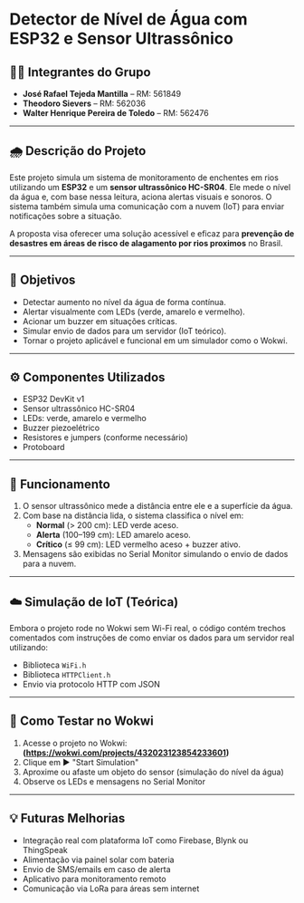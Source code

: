 # Detector de Nível de Água com ESP32 e Sensor Ultrassônico

## 👨‍💻 Integrantes do Grupo

- **José Rafael Tejeda Mantilla** – RM: 561849  
- **Theodoro Sievers** – RM: 562036  
- **Walter Henrique Pereira de Toledo** – RM: 562476  

---

## 🌧️ Descrição do Projeto

Este projeto simula um sistema de monitoramento de enchentes em rios utilizando um **ESP32** e um **sensor ultrassônico HC-SR04**. Ele mede o nível da água e, com base nessa leitura, aciona alertas visuais e sonoros. O sistema também simula uma comunicação com a nuvem (IoT) para enviar notificações sobre a situação.

A proposta visa oferecer uma solução acessível e eficaz para **prevenção de desastres em áreas de risco de alagamento por rios proximos** no Brasil.

---

## 🎯 Objetivos

- Detectar aumento no nível da água de forma contínua.
- Alertar visualmente com LEDs (verde, amarelo e vermelho).
- Acionar um buzzer em situações críticas.
- Simular envio de dados para um servidor (IoT teórico).
- Tornar o projeto aplicável e funcional em um simulador como o Wokwi.

---

## ⚙️ Componentes Utilizados

- ESP32 DevKit v1  
- Sensor ultrassônico HC-SR04  
- LEDs: verde, amarelo e vermelho  
- Buzzer piezoelétrico  
- Resistores e jumpers (conforme necessário)  
- Protoboard  

---

## 🧠 Funcionamento

1. O sensor ultrassônico mede a distância entre ele e a superfície da água.
2. Com base na distância lida, o sistema classifica o nível em:
   - **Normal** (> 200 cm): LED verde aceso.
   - **Alerta** (100–199 cm): LED amarelo aceso.
   - **Crítico** (≤ 99 cm): LED vermelho aceso + buzzer ativo.
3. Mensagens são exibidas no Serial Monitor simulando o envio de dados para a nuvem.

---

## ☁️ Simulação de IoT (Teórica)

Embora o projeto rode no Wokwi sem Wi-Fi real, o código contém trechos comentados com instruções de como enviar os dados para um servidor real utilizando:
- Biblioteca `WiFi.h`
- Biblioteca `HTTPClient.h`
- Envio via protocolo HTTP com JSON

---

## 🧪 Como Testar no Wokwi

1. Acesse o projeto no Wokwi: **(https://wokwi.com/projects/432023123854233601)**  
2. Clique em ▶️ "Start Simulation"
3. Aproxime ou afaste um objeto do sensor (simulação do nível da água)
4. Observe os LEDs e mensagens no Serial Monitor

---

## 💡 Futuras Melhorias

- Integração real com plataforma IoT como Firebase, Blynk ou ThingSpeak
- Alimentação via painel solar com bateria
- Envio de SMS/emails em caso de alerta
- Aplicativo para monitoramento remoto
- Comunicação via LoRa para áreas sem internet
